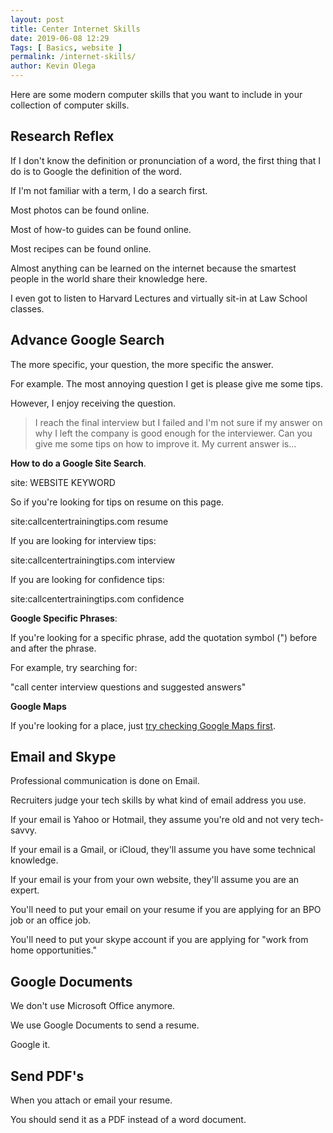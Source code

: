 ```yaml
--- 
layout: post 
title: Center Internet Skills
date: 2019-06-08 12:29
Tags: [ Basics, website ]
permalink: /internet-skills/ 
author: Kevin Olega 
--- 
```

Here are some modern computer skills that you want to include in your collection of computer skills.

## Research Reflex

If I don't know the definition or pronunciation of a word, the first thing that I do is to Google the definition of the word.

If I'm not familiar with a term, I do a search first.

Most photos can be found online.

Most of how-to guides can be found online.

Most recipes can be found online.

Almost anything can be learned on the internet because the smartest people in the world share their knowledge here.

I even got to listen to Harvard Lectures and virtually sit-in at Law School classes.

## Advance Google Search

The more specific, your question, the more specific the answer.

For example. The most annoying question I get is please give me some tips.

However, I enjoy receiving the question.

> I reach the final interview but I failed and I'm not sure if my answer on why I left the company is good enough for the interviewer. Can you give me some tips on how to improve it. My current answer is...

**How to do a Google Site Search**.

site: WEBSITE KEYWORD

So if you're looking for tips on resume on this page.

site:callcentertrainingtips.com resume

If you are looking for interview tips:

site:callcentertrainingtips.com interview

If you are looking for confidence tips:

site:callcentertrainingtips.com confidence

**Google Specific Phrases**:

If you're looking for a specific phrase, add the quotation symbol (") before and after the phrase. 

For example, try searching for:

"call center interview questions and suggested answers"

**Google Maps**

If you're looking for a place, just [try checking Google Maps first](https:maps.google.com).


## Email and Skype

Professional communication is done on Email.

Recruiters judge your tech skills by what kind of email address you use.

If your email is Yahoo or Hotmail, they assume you're old and not very tech-savvy. 

If your email is a Gmail, or iCloud, they'll assume you have some technical knowledge.

If your email is your from your own website, they'll assume you are an expert.

You'll need to put your email on your resume if you are applying for an BPO job or an office job.

You'll need to put your skype account if you are applying for "work from home opportunities."


## Google Documents

We don't use Microsoft Office anymore.

We use Google Documents to send a resume.

Google it.

## Send PDF's

When you attach or email your resume.

You should send it as a PDF instead of a word document.